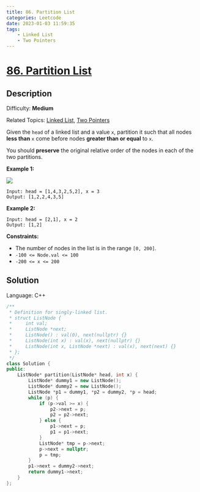 ```yaml
---
title: 86. Partition List
categories: Leetcode
date: 2023-01-03 11:59:35
tags:
    - Linked List
    - Two Pointers
---
```


# [86\. Partition List](https://leetcode.com/problems/partition-list/)

## Description

Difficulty: **Medium**

Related Topics: [Linked List](https://leetcode.com/tag/linked-list/), [Two Pointers](https://leetcode.com/tag/two-pointers/)

Given the `head` of a linked list and a value `x`, partition it such that all nodes **less than** `x` come before nodes **greater than or equal** to `x`.

You should **preserve** the original relative order of the nodes in each of the two partitions.

**Example 1:**

![](https://assets.leetcode.com/uploads/2021/01/04/partition.jpg)

```
Input: head = [1,4,3,2,5,2], x = 3
Output: [1,2,2,4,3,5]
```

**Example 2:**

```
Input: head = [2,1], x = 2
Output: [1,2]
```

**Constraints:**

*   The number of nodes in the list is in the range `[0, 200]`.
*   `-100 <= Node.val <= 100`
*   `-200 <= x <= 200`

## Solution

Language: C++

```C++
/**
 * Definition for singly-linked list.
 * struct ListNode {
 *     int val;
 *     ListNode *next;
 *     ListNode() : val(0), next(nullptr) {}
 *     ListNode(int x) : val(x), next(nullptr) {}
 *     ListNode(int x, ListNode *next) : val(x), next(next) {}
 * };
 */
class Solution {
public:
    ListNode* partition(ListNode* head, int x) {
        ListNode* dummy1 = new ListNode();
        ListNode* dummy2 = new ListNode();
        ListNode *p1 = dummy1, *p2 = dummy2, *p = head;
        while (p) {
            if (p->val >= x) {
                p2->next = p;
                p2 = p2->next;
            } else {
                p1->next = p;
                p1 = p1->next;
            }
            ListNode* tmp = p->next;
            p->next = nullptr;
            p = tmp;
        }
        p1->next = dummy2->next;
        return dummy1->next;
    }
};
```